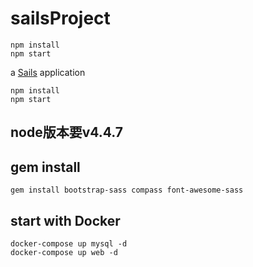 sailsProject
============

```
npm install
npm start
```

a [Sails](http://sailsjs.org) application
```
npm install
npm start
```

## node版本要v4.4.7


gem install
-----------

`gem install bootstrap-sass compass font-awesome-sass`

start with Docker
-----------------

```
docker-compose up mysql -d
docker-compose up web -d
```
